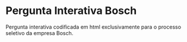 # Pergunta Interativa Bosch
Pergunta interativa codificada em html exclusivamente para o processo seletivo da empresa Bosch.
